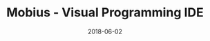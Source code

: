 ---
layout: post
size: 6
group: app
title:  Mobius - Visual Programming IDE
summary: Visual programming environment for 3D modelling. Easy to use, open-source, with customizable viewers and functions
text: Built with Angular, Mobius offers a visual programming environment in the browser, merging flow-based and textual programming paradigms.  It is an easy-to-use, open source platform, customizable and modular data viewers and function libraries. 
role: Product Management
project-url: https://design-automation.github.io/mobius-geospatial
date:   2018-06-02
categories: post
type: project
image: ./images/gallery-mobius.PNG
tags: 
- angular2+ 
- threejs
---